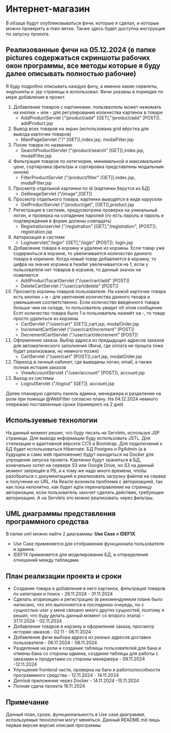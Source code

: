 ﻿# Интернет-магазин
В обзаце будут опубликовываться фичи, которые я сделал, и которые можно проверить в main ветке.
Также здесь будет доступна инструкция по запуску проекта.
## Реализованные фичи на 05.12.2024 (в папке pictures содержаться скриншоты рабочих окон программы, все методы которые я буду далее описывать полностью рабочие)
Я буду подробно описывать каждую фичу, а именно какие сервлеты, эндпоинты и .jsp страницы я использовал. Фичи указаны в пореядке по мере добавления в проект.
1. Добавление товаров с картинками. пользваотель может нажимать на кнопки + или - для регулирования количества картинок в товаре
    + AddProductServlet ("/product/add" [GET],"/product/add" [POST]), addProduct.jsp
2. Вывод всех товаров на экран (использована grid вёрстка для вывода карточек товаров)
    + MainPageServlet ("/" [GET]),index.jsp, modalFilter.jsp
3. Посик товара по названию
    + SearchProductServlet ("/product/search" [GET]),index.jsp, modalFilter.jsp
4. Фильтрация товаров по категиории, минимальной и максимальной цене, сортировка (фильтры и сортировка представлены модальным окном)
    + FilterProductServlet ("/product/filter" [GET]),index.jsp, modalFilter.jsp
5. Просмотр отдельной картинки по id (картинки берутся из БД)
    + GetImageServlet ("/image",[GET])
6. Просмотр отдельного товара, картинки выводятся в виде карусели
    + GetProductServlet ("/product/get", [GET]),product.jsp
7. Регистрация в системе, предусмотрена проверка на уникальный логин, и проверка на сопадение паролей (то есть пароль и пароль и подтверждения в форме должны совпадать)
    + Registrationservlet ("/registration" [GET],"/registration", [POST]), registration.jsp
8. Авторизация в системе
    + Loginservlet("/login" [GET],"/login" [POST]), login.jsp
9. Добавление товара в корзину и удалене из корзины. Если товар уже содержиться в корзине, то увеличивается количество данного товара в коризине. Когда новый товар добавляется в корзину, то цифра на значке корзина в header увеличивается на 1, если у пользователя нет товаров в корзине, то данный значок не появляется
    + AddProductTocartServlet ("/user/cart/add" [POST])
    + DeleteCartServlet ("/user/cart/delete" [POST])
10. Просмотр корзины товаров пользователя. На кажой карточке товара есть кнопки + и - для увелчения количества данного твоара и уменьшения соответственно. Если количество введённого товара больше чем на складе, то пользователь увидит об этом сообщение. Еслт количество товара было 1 и пользователь нажмёт на -, то товар просто удалиться из корзины
    + CartServlet ("/user/cart" [GET]),cart.jsp, modalOrder.jsp
    + IncrementCartServlet ("/user/cart/increment" [POST])
    + DecrementCartServlet ("/user/cart/decrement" [POST])
11. Оформление заказа. Выбор адреса из предыдущих адресов заказов для автоматического заполнения (Фича, где оплата не прошла тоже будет реализована, но немного позже)
    + CartServlet ("/user/cart" [POST]),cart.jsp, modalOrder.jsp
12. Переход в личный кабинет, где выведены логин, email, а также полная история заказов
    + ViewAccountServlet ("/user/account" [POST]), account.jsp
13. Выход из системы
    + LogoutServlet ("/logout" [GET]), account.jsp
   
Далее планирую сделать панель админа, менеджера и разделение на роли при помощи @WebFilter согласно плану. На 04.12.2024 немного опережаю поставленные сроки (примернго на 2 дня)    
## Используемые технологии
На данный момент решил, что буду писать на Servlets, используя JSP страницы. Для вывода информации буду использовать JSTL. Для стилизации и адаптивной вёрскти CCS и Bootstrap.
Для подключения к БД будет использоваться Hibernate. БД Postgres и PgAdmin (а в будущем и само web приложение) будут находиться на Docker для упрощения запуска проекта.
Картинки будут храниться в БД, изначально хотел на сервере S3 или Google Drive, но S3 на данный момент запрещён в РБ, и к тому же надо много времени, чтобы разобраться
с документацией и реализовать загрузку файлов на сервер и получение их URL.
На Reacte возникла проблема с авторизацией, так как пока непонятно, как будет идти перенаправление на страницу авторизации, если пользователь захочет сделать действие, требующее авторизацию. А на Servlets это можно реализовать через фильтры.
## UML диаграммы представления программного средства
В папке uml можно найти 2 диаграммы: **Use Case** и **IDEF1X**.
* Use Case применяется для отображения функционала пользователя и админа. 
* IDEF1X применяется для моделировании БД, и отпределения отношений между таблицами.
## План реализации проекта и сроки 
* Создание товара и добавления в него картинок, фильтрация товаров по категории и поиск - 26.11.2024 - 31.11.2024
* Сделать аторизицаю и регистрацию (в рекомендуемом плане было написано, что это выполняется в последнюю очередь, но с сущностью user у меня
связано много других сущностей, поэтому я решил, что буду делать данный момент со второго этапа) - 31.11.2024 - 02.11.2024
* Добавление товаров в корзину и оформление заказа, просмотр истории заказов - 02.11 - 06.11.2024
* Добавление фичи выбора адреса из разных адресов доставки пользователя - 06.11.2024 - 08.11.2024
* Разделение на роли и создание таблицы пользователей для бана и отмены бана со стороны админа,
создание таблицы для работы с заказами и продуктами со стороны менеджера - 08.11.2024 -12.11.2024
* Улучшение frontend части, проверка на баги и работоспособности программного средства - 12.11.2024 - 14.11.2024
* Деплой приложения через Docker - 14.11.2024 -15.11.2024
* Полная сдача проекта 16.11.2024
## Примечание
Данный план, сроки, функциональность в Use case диаграмме, используемые технологии могут меняться. Данный README.md лишь первая версия версия описаия программы
